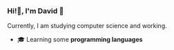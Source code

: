 ### Hi!👋, I'm **David 🌙**
Currently, I am studying computer science and working.
- 🎓 Learning some **programming languages**
